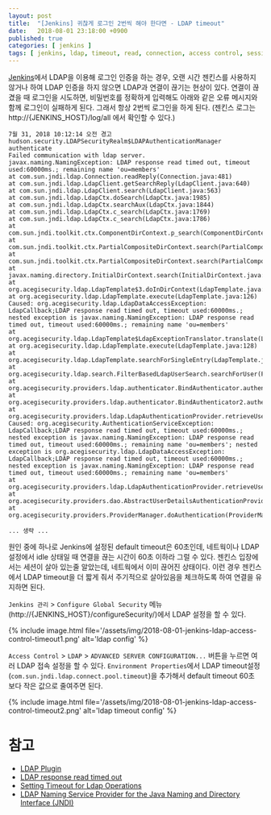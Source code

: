 ```yaml
---
layout: post
title:  "[Jenkins] 귀찮게 로그인 2번씩 해야 한다면 - LDAP timeout"
date:   2018-08-01 23:18:00 +0900
published: true
categories: [ jenkins ]
tags: [ jenkins, ldap, timeout, read, connection, access control, session ]
---
```


[Jenkins](https://jenkins.io/)에서 LDAP을 이용해 로그인 인증을 하는 경우, 오랜 시간 젠킨스를 사용하지 않거나 하여 LDAP 인증을 하지 않으면 LDAP과 연결이 끊기는 현상이 있다. 연결이 끊겼을 때 로그인을 시도하면, 비밀번호를 정확하게 입력해도 아래와 같은 오류 메시지와 함께 로그인이 실패하게 된다. 그래서 항상 2번씩 로그인을 하게 된다. (젠킨스 로그는 http://{JENKINS_HOST}/log/all 에서 확인할 수 있다.)

```
7월 31, 2018 10:12:14 오전 경고 hudson.security.LDAPSecurityRealm$LDAPAuthenticationManager authenticate
Failed communication with ldap server.
javax.naming.NamingException: LDAP response read timed out, timeout used:60000ms.; remaining name 'ou=members'
at com.sun.jndi.ldap.Connection.readReply(Connection.java:481)
at com.sun.jndi.ldap.LdapClient.getSearchReply(LdapClient.java:640)
at com.sun.jndi.ldap.LdapClient.search(LdapClient.java:563)
at com.sun.jndi.ldap.LdapCtx.doSearch(LdapCtx.java:1985)
at com.sun.jndi.ldap.LdapCtx.searchAux(LdapCtx.java:1844)
at com.sun.jndi.ldap.LdapCtx.c_search(LdapCtx.java:1769)
at com.sun.jndi.ldap.LdapCtx.c_search(LdapCtx.java:1786)
at com.sun.jndi.toolkit.ctx.ComponentDirContext.p_search(ComponentDirContext.java:418)
at com.sun.jndi.toolkit.ctx.PartialCompositeDirContext.search(PartialCompositeDirContext.java:396)
at com.sun.jndi.toolkit.ctx.PartialCompositeDirContext.search(PartialCompositeDirContext.java:378)
at javax.naming.directory.InitialDirContext.search(InitialDirContext.java:286)
at org.acegisecurity.ldap.LdapTemplate$3.doInDirContext(LdapTemplate.java:249)
at org.acegisecurity.ldap.LdapTemplate.execute(LdapTemplate.java:126)
Caused: org.acegisecurity.ldap.LdapDataAccessException: LdapCallback;LDAP response read timed out, timeout used:60000ms.; nested exception is javax.naming.NamingException: LDAP response read timed out, timeout used:60000ms.; remaining name 'ou=members'
at org.acegisecurity.ldap.LdapTemplate$LdapExceptionTranslator.translate(LdapTemplate.java:295)
at org.acegisecurity.ldap.LdapTemplate.execute(LdapTemplate.java:128)
at org.acegisecurity.ldap.LdapTemplate.searchForSingleEntry(LdapTemplate.java:246)
at org.acegisecurity.ldap.search.FilterBasedLdapUserSearch.searchForUser(FilterBasedLdapUserSearch.java:119)
at org.acegisecurity.providers.ldap.authenticator.BindAuthenticator.authenticate(BindAuthenticator.java:71)
at org.acegisecurity.providers.ldap.authenticator.BindAuthenticator2.authenticate(BindAuthenticator2.java:49)
at org.acegisecurity.providers.ldap.LdapAuthenticationProvider.retrieveUser(LdapAuthenticationProvider.java:233)
Caused: org.acegisecurity.AuthenticationServiceException: LdapCallback;LDAP response read timed out, timeout used:60000ms.; nested exception is javax.naming.NamingException: LDAP response read timed out, timeout used:60000ms.; remaining name 'ou=members'; nested exception is org.acegisecurity.ldap.LdapDataAccessException: LdapCallback;LDAP response read timed out, timeout used:60000ms.; nested exception is javax.naming.NamingException: LDAP response read timed out, timeout used:60000ms.; remaining name 'ou=members'
at org.acegisecurity.providers.ldap.LdapAuthenticationProvider.retrieveUser(LdapAuthenticationProvider.java:238)
at org.acegisecurity.providers.dao.AbstractUserDetailsAuthenticationProvider.authenticate(AbstractUserDetailsAuthenticationProvider.java:122)
at org.acegisecurity.providers.ProviderManager.doAuthentication(ProviderManager.java:200)

... 생략 ...
```

원인 중에 하나로 Jenkins에 설정된 default timeout은 60초인데, 네트웍이나 LDAP 설정에서 idle 상태일 때 연결을 끊는 시간이 60초 이하라 그럴 수 있다. 젠킨스 입장에서는 세션이 살아 있는줄 알았는데, 네트웍에서 이미 끊어진 상태이다. 이런 경우 젠킨스에서 LDAP timeout을 더 짧게 줘서 주기적으로 살아있음을 체크하도록 하여 연결을 유지하면 된다.

`Jenkins 관리` > `Configure Global Security` 메뉴(http://{JENKINS_HOST}/configureSecurity/)에서 LDAP 설정을 할 수 있다.

{% include image.html file='/assets/img/2018-08-01-jenkins-ldap-access-control-timeout1.png' alt='ldap config' %}

`Access Control` > `LDAP` > `ADVANCED SERVER CONFIGURATION...` 버튼을 누르면 여러 LDAP 접속 설정을 할 수 있다. `Environment Properties`에서 LDAP timeout설정(`com.sun.jndi.ldap.connect.pool.timeout`)을 추가해서 default timeout 60초 보다 작은 값으로 줄여주면 된다.

{% include image.html file='/assets/img/2018-08-01-jenkins-ldap-access-control-timeout2.png' alt='ldap timeout config' %}


# 참고

- [LDAP Plugin](https://wiki.jenkins.io/display/JENKINS/LDAP+Plugin)
- [LDAP response read timed out](https://confluence.atlassian.com/hipchatkb/ldap-response-read-timed-out-702715492.html)
- [Setting Timeout for Ldap Operations](https://docs.oracle.com/javase/tutorial/jndi/newstuff/readtimeout.html)
- [LDAP Naming Service Provider for the Java Naming and Directory Interface (JNDI)](https://docs.oracle.com/javase/8/docs/technotes/guides/jndi/jndi-ldap.html)
